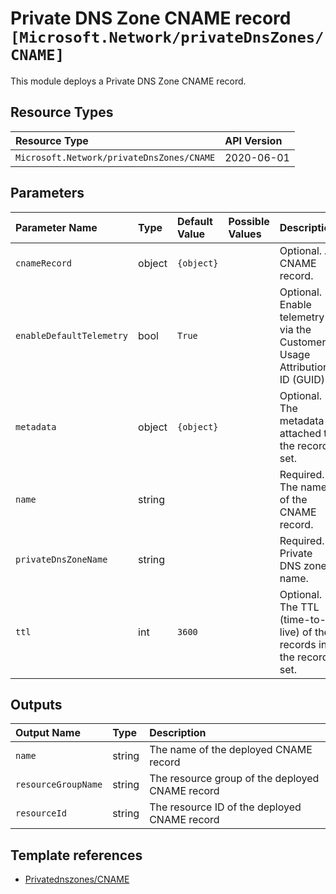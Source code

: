 # Private DNS Zone CNAME record `[Microsoft.Network/privateDnsZones/CNAME]`

This module deploys a Private DNS Zone CNAME record.

## Resource Types

| Resource Type | API Version |
| :-- | :-- |
| `Microsoft.Network/privateDnsZones/CNAME` | 2020-06-01 |

## Parameters

| Parameter Name | Type | Default Value | Possible Values | Description |
| :-- | :-- | :-- | :-- | :-- |
| `cnameRecord` | object | `{object}` |  | Optional. A CNAME record. |
| `enableDefaultTelemetry` | bool | `True` |  | Optional. Enable telemetry via the Customer Usage Attribution ID (GUID). |
| `metadata` | object | `{object}` |  | Optional. The metadata attached to the record set. |
| `name` | string |  |  | Required. The name of the CNAME record. |
| `privateDnsZoneName` | string |  |  | Required. Private DNS zone name. |
| `ttl` | int | `3600` |  | Optional. The TTL (time-to-live) of the records in the record set. |

## Outputs

| Output Name | Type | Description |
| :-- | :-- | :-- |
| `name` | string | The name of the deployed CNAME record |
| `resourceGroupName` | string | The resource group of the deployed CNAME record |
| `resourceId` | string | The resource ID of the deployed CNAME record |

## Template references

- [Privatednszones/CNAME](https://docs.microsoft.com/en-us/azure/templates/Microsoft.Network/2020-06-01/privateDnsZones/CNAME)
